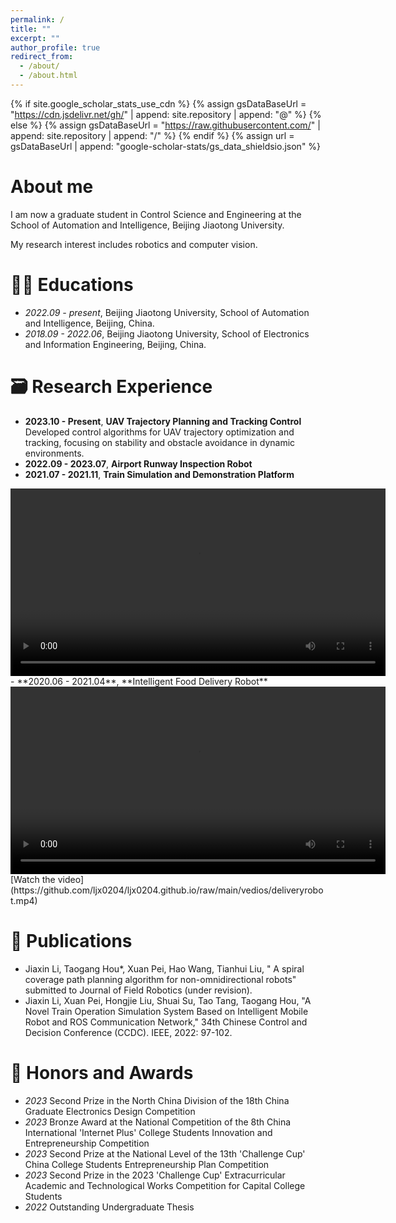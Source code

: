 ```yaml
---
permalink: /
title: ""
excerpt: ""
author_profile: true
redirect_from: 
  - /about/
  - /about.html
---
```


{% if site.google_scholar_stats_use_cdn %}
{% assign gsDataBaseUrl = "https://cdn.jsdelivr.net/gh/" | append: site.repository | append: "@" %}
{% else %}
{% assign gsDataBaseUrl = "https://raw.githubusercontent.com/" | append: site.repository | append: "/" %}
{% endif %}
{% assign url = gsDataBaseUrl | append: "google-scholar-stats/gs_data_shieldsio.json" %}

<span class='anchor' id='about-me'></span>

# About me

I am now a graduate student in Control Science and Engineering at the School of Automation and Intelligence, Beijing Jiaotong University.

My research interest includes robotics and computer vision. 


# 👩‍🎓 Educations
- *2022.09 - present*, Beijing Jiaotong University, School of Automation and Intelligence, Beijing, China. 
- *2018.09 - 2022.06*, Beijing Jiaotong University, School of Electronics and Information Engineering, Beijing, China. 


# 🗃️ Research Experience
- **2023.10 - Present**, **UAV Trajectory Planning and Tracking Control**  
  Developed control algorithms for UAV trajectory optimization and tracking, focusing on stability and obstacle avoidance in dynamic environments.
- **2022.09 - 2023.07**, **Airport Runway Inspection Robot**
- **2021.07 - 2021.11**, **Train Simulation and Demonstration Platform**
<video width="600" controls>
  <source src="https://github.com/ljx0204/ljx0204.github.io/raw/main/vedios/train.mp4" type="video/mp4">
  Your browser does not support the video tag.
</video>
- **2020.06 - 2021.04**, **Intelligent Food Delivery Robot**
<video width="600" controls>
  <source src="https://github.com/ljx0204/ljx0204.github.io/raw/main/vedios/deliveryrobot.mp4" type="video/mp4">
  Your browser does not support the video tag.
</video>
[Watch the video](https://github.com/ljx0204/ljx0204.github.io/raw/main/vedios/deliveryrobot.mp4)


# 📖 Publications 

- Jiaxin Li, Taogang Hou*, Xuan Pei, Hao Wang, Tianhui Liu, " A spiral coverage path planning algorithm for non-omnidirectional robots" submitted to Journal of Field Robotics (under revision).
- Jiaxin Li, Xuan Pei, Hongjie Liu, Shuai Su, Tao Tang, Taogang Hou, "A Novel Train Operation Simulation System Based on Intelligent Mobile Robot and ROS Communication Network," 34th Chinese Control and
Decision Conference (CCDC). IEEE, 2022: 97-102.

# 🏅 Honors and Awards
- *2023* Second Prize in the North China Division of the 18th China Graduate Electronics Design Competition 
- *2023* Bronze Award at the National Competition of the 8th China International 'Internet Plus' College Students Innovation and Entrepreneurship Competition
- *2023* Second Prize at the National Level of the 13th 'Challenge Cup' China College Students Entrepreneurship Plan Competition
- *2023* Second Prize in the 2023 'Challenge Cup' Extracurricular Academic and Technological Works Competition for Capital College Students
- *2022* Outstanding Undergraduate Thesis


